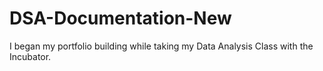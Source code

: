 # DSA-Documentation-New
I began my portfolio building while taking my Data Analysis Class with the Incubator.
